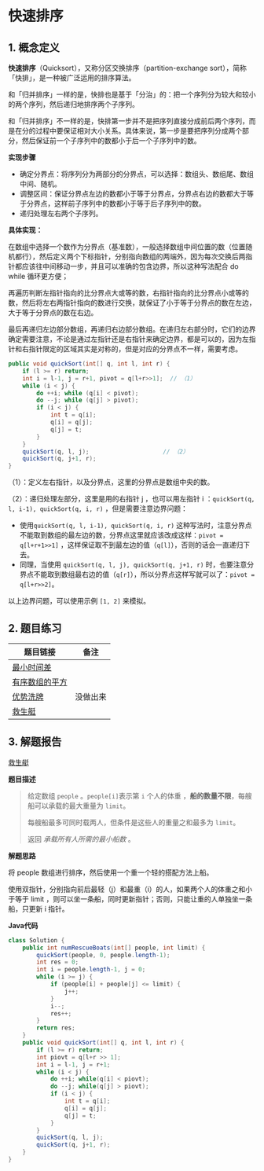 # 快速排序

## 1. 概念定义

**快速排序**（Quicksort），又称分区交换排序（partition-exchange sort），简称「快排」，是一种被广泛运用的排序算法。

和「归并排序」一样的是，快排也是基于「分治」的：把一个序列分为较大和较小的两个序列，然后递归地排序两个子序列。

和「归并排序」不一样的是，快排第一步并不是把序列直接分成前后两个序列，而是在分的过程中要保证相对大小关系。具体来说，第一步是要把序列分成两个部分，然后保证前一个子序列中的数都小于后一个子序列中的数。

**实现步骤**

+ 确定分界点：将序列分为两部分的分界点，可以选择：数组头、数组尾、数组中间、随机。
+ 调整区间：保证分界点左边的数都小于等于分界点，分界点右边的数都大于等于分界点，这样前子序列中的数都小于等于后子序列中的数。
+ 递归处理左右两个子序列。

**具体实现：**

在数组中选择一个数作为分界点（基准数），一般选择数组中间位置的数（位置随机都行），然后定义两个下标指针，分别指向数组的两端外，因为每次交换后两指针都应该往中间移动一步，并且可以准确的包含边界，所以这种写法配合 do while 循环更方便；

再遍历判断左指针指向的比分界点大或等的数，右指针指向的比分界点小或等的数，然后将左右两指针指向的数进行交换，就保证了小于等于分界点的数在左边，大于等于分界点的数在右边。

最后再递归左边部分数组，再递归右边部分数组。在递归左右部分时，它们的边界确定需要注意，不论是通过左指针还是右指针来确定边界，都是可以的，因为左指针和右指针限定的区域其实是对称的，但是对应的分界点不一样，需要考虑。

```java
public void quickSort(int[] q, int l, int r) {
	if (l >= r)	return;
    int i = l-1, j = r+1, pivot = q[l+r>>1];  // （1）
    while (i < j) {
        do ++i; while (q[i] < pivot);
        do --j; while (q[j] > pivot);
        if (i < j) {
            int t = q[i];
            q[i] = q[j];
            q[j] = t;
        }
    }
    quickSort(q, l, j);					    // （2）
    quickSort(q, j+1, r);
}
```

（1）：定义左右指针，以及分界点，这里的分界点是数组中央的数。

（2）：递归处理左部分，这里是用的右指针 j ，也可以用左指针 i ：`quickSort(q, l, i-1), quickSort(q, i, r)` ，但是需要注意边界问题：

+ 使用`quickSort(q, l, i-1), quickSort(q, i, r)` 这种写法时，注意分界点不能取到数组的最左边的数，分界点这里就应该改成这样：`pivot = q[l+r+1>>1]` ，这样保证取不到最左边的值（`q[l]`），否则的话会一直递归下去。
+ 同理，当使用 `quickSort(q, l, j), quickSort(q, j+1, r)` 时，也要注意分界点不能取到数组最右边的值（`q[r]`），所以分界点这样写就可以了：`pivot = q[l+r>>2]`。

以上边界问题，可以使用示例 `[1, 2]` 来模拟。

## 2. 题目练习

| 题目链接                                                     | 备注     |
| ------------------------------------------------------------ | -------- |
| [最小时间差](https://leetcode-cn.com/problems/minimum-time-difference/) |          |
| [有序数组的平方](https://leetcode-cn.com/problems/squares-of-a-sorted-array/) |          |
| [优势洗牌](https://leetcode-cn.com/problems/advantage-shuffle/) | 没做出来 |
| [救生艇](https://leetcode-cn.com/problems/boats-to-save-people/) |          |

## 3. 解题报告

[救生艇](https://leetcode-cn.com/problems/boats-to-save-people/)

**题目描述**

> 给定数组 `people` 。`people[i]`表示第 `i` 个人的体重 ，**船的数量不限**，每艘船可以承载的最大重量为 `limit`。
>
> 每艘船最多可同时载两人，但条件是这些人的重量之和最多为 `limit`。
>
> 返回 *承载所有人所需的最小船数* 。

**解题思路**

将 people 数组进行排序，然后使用一个重一个轻的搭配方法上船。

使用双指针，分别指向前后最轻（j）和最重（i）的人，如果两个人的体重之和小于等于 limit ，则可以坐一条船，同时更新指针；否则，只能让重的人单独坐一条船，只更新 i 指针。

**Java代码**

```java
class Solution {
    public int numRescueBoats(int[] people, int limit) {
        quickSort(people, 0, people.length-1);
        int res = 0;
        int i = people.length-1, j = 0;
        while (i >= j) {
            if (people[i] + people[j] <= limit) {
                j++;
            } 
            i--;
            res++;
        }
        return res;
    }
    public void quickSort(int[] q, int l, int r) {
        if (l >= r) return;
        int piovt = q[l+r >> 1];
        int i = l-1, j = r+1;
        while (i < j) {
            do ++i; while(q[i] < piovt);
            do --j; while(q[j] > piovt);
            if (i < j) {
                int t = q[i];
                q[i] = q[j];
                q[j] = t;
            }
        }
        quickSort(q, l, j);
        quickSort(q, j+1, r);
    }
}
```